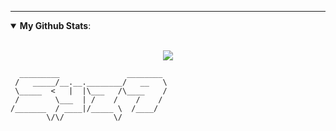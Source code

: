 ---
<details open>
 <summary> <b>My Github Stats</b>: </summary>
<br>
<p align = "center">
  <img src = "https://github-readme-stats.vercel.app/api?username=Syz9&show_icons=true&theme=tokyonight&line_height=27">
</p>
</details>

```
  _________               ________ 
 /   _____/__.__.________/   __   \
 \_____  <   |  |\___   /\____    /
 /        \___  | /    /    /    / 
/_______  / ____|/_____ \  /____/  
        \/\/           \/          
```
